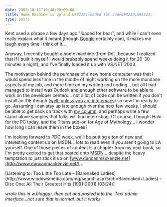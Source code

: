 ```yaml
---
date: 2003-10-11T10:48:00+00:00
title: Home Machine is up and &#8220;loaded for code&#8230;&#8221;
type: posts
---
```

Kent used a phrase a few days ago "loaded for bear", and while I can't even really explain what it meant (though [Google](http://www.google.com/search?hl=en&ie=UTF-8&oe=UTF-8&q=%22loaded+for+bear%22) certainly can), it makes me laugh every time I think of it...

Anyway, I recently bought a home machine (from Dell, because I realized that if I built it myself I would probably spend weeks doing it for 20-30 minutes a night), and I've finally loaded it up with VS.NET 2003.

The motivation behind the purchase of a new home computer was that I would spend less time in the middle of night working on the more mundane aspects of my job, and more time on my writing and coding... but all I had managed to install was Outlook and enough other software to be able to work on the developer centers... not a lot of code can be written if you don't install an IDE though ([well, unless you are into emacs](http://www.gotdotnet.com/team/dbox/default.aspx)) so now I'm ready to go. Assuming I can stay up late enough over the next few weeks, I should be able to get back on track with [my column](http://msdn.microsoft.com/vbasic/using/columns/code4fun/default.aspx), and perhaps write a few stand-alone samples that folks will find interesting. Of course, I bought Halo for the PC today, and the Titans add-on for Age of Mythology... I wonder how long I can leave them in the boxes?

I'm looking forward to PDC week, we'll be putting a ton of new and interesting content up on MSDN... lots to read even if you aren't going to LA yourself. One of those pieces of content is a chapter from my next book, so I'm pretty excited to get that posted onto [MSDN](http://msdn.microsoft.com/events/pdc)... despite the heavy temptation to just stick it up on [www.duncanmackenzie.net](http://www.duncanmackenzie.net/)...

<div class="media">
  [Listening to: Too Little Too Late &#8211; [Barenaked Ladies](http://www.windowsmedia.com/mg/search.asp?srch=Barenaked+Ladies) &#8211; Disc One: All Their Greatest Hits (1991-2001) (03:24)]
</div>

_wrote this in w.bloggar, then cut and pasted into the .Text admin interface...not sure that is normal, but it works_
